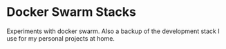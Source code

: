 # Docker Swarm Stacks
Experiments with docker swarm.  Also a backup of the development stack I use for my personal projects at home.

